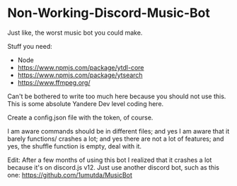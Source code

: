 # Non-Working-Discord-Music-Bot
Just like, the worst music bot you could make.

Stuff you need:
* Node
* https://www.npmjs.com/package/ytdl-core
* https://www.npmjs.com/package/ytsearch
* https://www.ffmpeg.org/

Can't be bothered to write too much here because you should not use this.
This is some absolute Yandere Dev level coding here.

Create a config.json file with the token, of course. 

I am aware commands should be in different files; and yes I am aware that it barely functions/ crashes a lot; and yes there are not a lot of features; and yes, the shuffle function is empty, deal with it.

Edit: After a few months of using this bot I realized that it crashes a lot because it's on discord.js v12. Just use another discord bot, such as this one: https://github.com/1umutda/MusicBot
